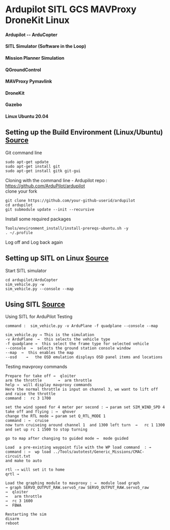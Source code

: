 # Ardupilot SITL GCS MAVProxy DroneKit Linux

#### Ardupilot -- ArduCopter
#### SITL Simulator (Software in the Loop) 
#### Mission Planner Simulation 
#### QGroundControl
#### MAVProxy Pymavlink 
#### DroneKit
#### Gazebo 
#### Linux Ubuntu 20.04






## Setting up the Build Environment (Linux/Ubuntu)  [Source](https://ardupilot.org/dev/docs/building-setup-linux.html#building-setup-linux)


Git command line
```
sudo apt-get update
sudo apt-get install git
sudo apt-get install gitk git-gui
```

Cloning with the command line -
Ardupilot repo : https://github.com/ArduPilot/ardupilot  
clone your fork
```
git clone https://github.com/your-github-userid/ardupilot
cd ardupilot
git submodule update --init --recursive
```

Install some required packages
```
Tools/environment_install/install-prereqs-ubuntu.sh -y
. ~/.profile
```
Log off and Log back again 


## Setting up SITL on Linux  [Source](https://ardupilot.org/dev/docs/setting-up-sitl-on-linux.html) 


Start SITL simulator
```
cd ardupilot/ArduCopter
sim_vehicle.py -w
sim_vehicle.py --console --map
```

## Using SITL [Source](https://ardupilot.org/dev/docs/using-sitl-for-ardupilot-testing.html#using-sitl-for-ardupilot-testing)  

Using SITL for ArduPilot Testing
```
command :  sim_vehicle.py -v ArduPlane -f quadplane --console --map

sim_vehicle.py → This is the simulation 
-v ArduPlane  →  this selects the vehicle type 
-f quadplane →  this select the frame type for selected vehicle
--console  →  selects the ground station console window 
--map  →  this enables the map 
--osd    →   the OSD emulation displays OSD panel items and locations
```

Testing mavproxy commands 
```
Prepare for take off →  qloiter
arm the throttle       →  arm throttle
help →  will display mavproxy commands 
Here the normal throttle is input on channel 3, we want to lift off and raise the throttle 
command :  rc 3 1700
```
```
set the wind speed for 4 meter per second : → param set SIM_WIND_SPD 4
take off and flying : →  qhover
change the RTL mode → param set Q_RTL_MODE 1
command : →  cruise
now turn cruiseing around channel 1  and 1300 left turn  →   rc 1 1300
and set up rc 1 1500 to stop turning 
```
```
go to map after changing to guided mode →  mode guided 
```
```
Load  a pre-existing waypoint file with the WP load command  : →
command : →  wp load ../Tools/autotest/Generic_Missions/CMAC-circuit.txt 
and make to auto
```
```
rtl -→ will set it to home 
qrtl → 
```
```
Load the graphing module to mavproxy : →  module load graph
→ graph SERVO_OUTPUT_RAW.servo5_raw SERVO_OUTPUT_RAW.servo5_raw
→  qloiter 
→   arm throttle
→  rc 3 1600
→  FBWA
```
```
Restarting the sim 
disarm 
reboot
```





